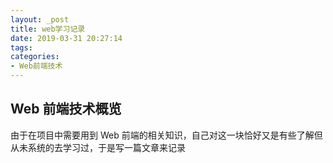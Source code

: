 ```yaml
---
layout: _post
title: web学习记录
date: 2019-03-31 20:27:14
tags:
categories:
- Web前端技术
---
```


## Web 前端技术概览
  由于在项目中需要用到 Web 前端的相关知识，自己对这一块恰好又是有些了解但从未系统的去学习过，于是写一篇文章来记录
